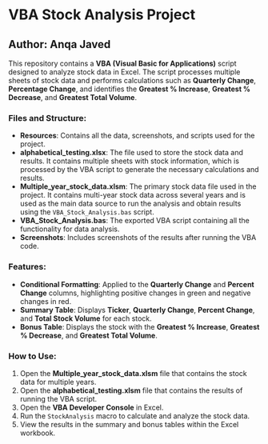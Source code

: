 # VBA Stock Analysis Project


## Author: Anqa Javed

This repository contains a **VBA (Visual Basic for Applications)** script designed to analyze stock data in Excel. The script processes multiple sheets of stock data and performs calculations such as **Quarterly Change**, **Percentage Change**, and identifies the **Greatest % Increase**, **Greatest % Decrease**, and **Greatest Total Volume**.

### Files and Structure:

- **Resources**: Contains all the data, screenshots, and scripts used for the project.
- **alphabetical_testing.xlsx**: The file used to store the stock data and results. It contains multiple sheets with stock information, which is processed by the VBA script to generate the necessary calculations and results.
- **Multiple_year_stock_data.xlsm**: The primary stock data file used in the project. It contains multi-year stock data across several years and is used as the main data source to run the analysis and obtain results using the `VBA_Stock_Analysis.bas` script.
- **VBA_Stock_Analysis.bas**: The exported VBA script containing all the functionality for data analysis.
- **Screenshots**: Includes screenshots of the results after running the VBA code.

### Features:
- **Conditional Formatting**: Applied to the **Quarterly Change** and **Percent Change** columns, highlighting positive changes in green and negative changes in red.
- **Summary Table**: Displays **Ticker**, **Quarterly Change**, **Percent Change**, and **Total Stock Volume** for each stock.
- **Bonus Table**: Displays the stock with the **Greatest % Increase**, **Greatest % Decrease**, and **Greatest Total Volume**.

### How to Use:
1. Open the **Multiple_year_stock_data.xlsm** file that contains the stock data for multiple years.
2. Open the **alphabetical_testing.xlsm** file that contains the results of running the VBA script.
3. Open the **VBA Developer Console** in Excel.
4. Run the `StockAnalysis` macro to calculate and analyze the stock data.
5. View the results in the summary and bonus tables within the Excel workbook.


